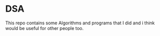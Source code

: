 # DSA

This repo contains some Algorithms and programs that I did and i think would be useful for other people too.
